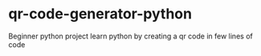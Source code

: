 # qr-code-generator-python
Beginner python project learn python by creating a qr code in few lines of code 
